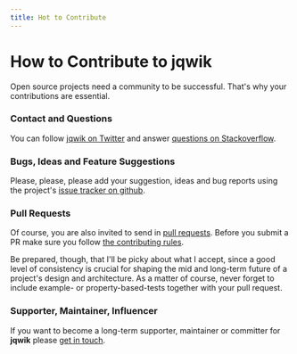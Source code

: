 ```yaml
---
title: Hot to Contribute
---
```

# How to Contribute to jqwik

Open source projects need a community to be successful. 
That's why your contributions are essential.

### Contact and Questions

You can follow [jqwik on Twitter](https://jqwik.net/release-notes.html#123)
and answer [questions on Stackoverflow](https://stackoverflow.com/questions/tagged/jqwik). 

### Bugs, Ideas and Feature Suggestions

Please, please, please add your suggestion, ideas and bug reports using the project's
[issue tracker on github](https://github.com/jqwik-team/jqwik/issues).


### Pull Requests

Of course, you are also invited to send in [pull requests](https://github.com/jqwik-team/jqwik/pulls).
Before you submit a PR make sure you follow [the contributing rules](https://github.com/jqwik-team/jqwik/blob/master/CONTRIBUTING.md).
 
Be prepared, though, that I'll be picky about what I accept, since a good level of consistency
is crucial for shaping the mid and long-term future of a project's design and architecture.
As a matter of course, never forget to include example- or property-based-tests together with
your pull request.

### Supporter, Maintainer, Influencer

If you want to become a long-term supporter, maintainer or committer for __jqwik__
please [get in touch](mailto:info@jqwik.net).


